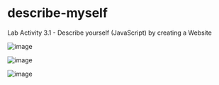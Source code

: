 # describe-myself
 Lab Activity 3.1 - Describe yourself (JavaScript) by creating a Website

![image](https://github.com/nizacrz/cutie-website/assets/63439339/d7a98f00-e20b-437e-aa6f-8d004ff0de1e)

![image](https://github.com/nizacrz/cutie-website/assets/63439339/ef41a6fc-eb31-4a65-9fc4-df441f0aaf73)

![image](https://github.com/nizacrz/cutie-website/assets/63439339/65d0f0ed-9a87-497c-ab2a-bf8c2f326ad7)

